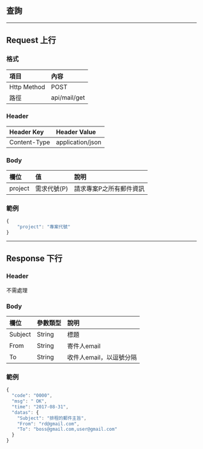 ## 查詢

---

## Request 上行

### 格式

| 項目 | 內容 |
| :--- | :--- |
| Http Method | POST |
| 路徑 | api/mail/get |

### Header

| Header Key | Header Value |
| :--- | :--- |
| Content-Type | application/json |

### Body

| 欄位 | 值 | 說明 |
| :--- | :--- | :--- |
| project | 需求代號\(P\) | 請求專案P之所有郵件資訊 |

### 範例

```js
{
    "project": "專案代號"
}
```

---

## Response 下行

### Header

不需處理

### Body

| 欄位 | 參數類型 | 說明 |
| :--- | :--- | :--- |
| Subject | String | 標題 |
| From | String | 寄件人email |
| To | String | 收件人email，以逗號分隔 |

### 範例

```js
{
  "code": "0000",
  "msg": " OK",
  "time": "2017-08-31",
  "datas": {
    "Subject": "排程的郵件主旨",
    "From": "rd@gmail.com",
    "To": "boss@gmail.com,user@gmail.com"
  }
}
```

## 



